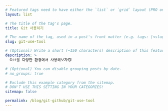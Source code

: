 ```yaml
---
# Featured tags need to have either the `list` or `grid` layout (PRO only).
layout: list

# The title of the tag's page.
title: Git 사용하기

# The name of the tag, used in a post's front matter (e.g. tags: [<slug>]).
slug: git-use-tool

# (Optional) Write a short (~150 characters) description of this featured tag.
description: >
  Git을 다양한 환경에서 사용해보자😼

# (Optional) You can disable grouping posts by date.
# no_groups: true

# Exclude this example category from the sitemap.
# DON'T USE THIS SETTING IN YOUR CATEGORIES!
sitemap: false

permalink: /blog/git-github/git-use-tool
---
```

